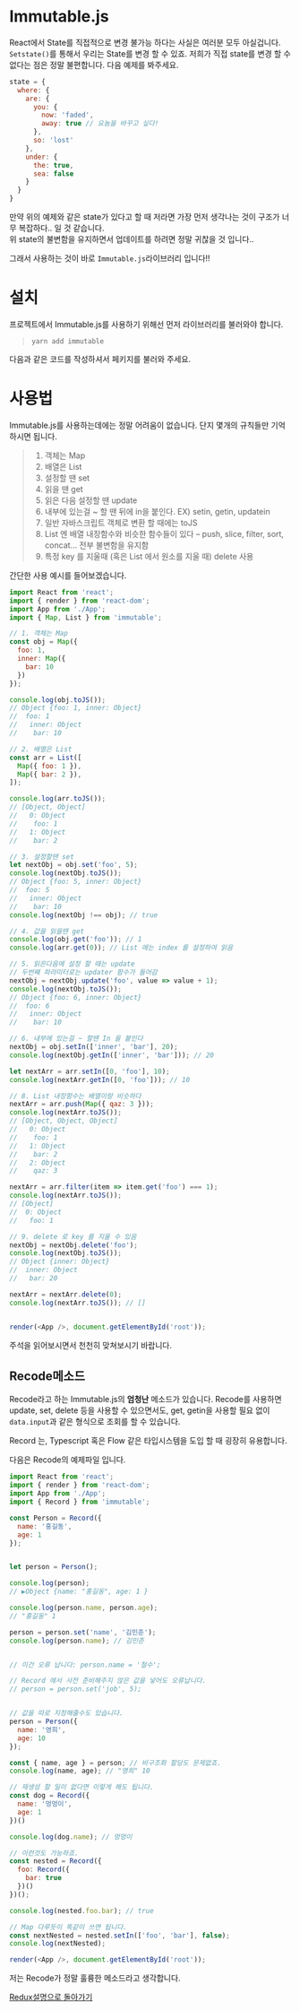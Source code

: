 # Immutable.js

React에서 State를 직접적으로 변경 불가능 하다는 사실은 여러분 모두 아실겁니다. `Setstate()`를 통해서 우리는 State를 변경 할 수 있죠. 저희가 직접 state를 변경 할 수 없다는 점은 정말 불편합니다. 다음 예제를 봐주세요.

```javascript
state = {
  where: {
    are: {
      you: {
        now: 'faded',
        away: true // 요놈을 바꾸고 싶다!
      },
      so: 'lost'
    },
    under: {
      the: true,
      sea: false
    }
  }
}
```
만약 위의 예제와 같은 state가 있다고 할 때 저라면 가장 먼저 생각나는 것이 구조가 너무 복잡하다.. 일 것 같습니다.  
위 state의 불변함을 유지하면서 업데이트를 하려면 정말 귀찮을 것 입니다..   

그래서 사용하는 것이 바로 `Immutable.js`라이브러리 입니다!!

# 설치
프로젝트에서 Immutable.js를 사용하기 위해선 먼저 라이브러리를 불러와야 합니다.
> `yarn add immutable`  

다음과 같은 코드를 작성하셔서 페키지를 불러와 주세요.  

# 사용법
Immutable.js를 사용하는데에는 정말 어려움이 없습니다. 단지 몇개의 규칙들만 기억하시면 됩니다.

> 1. 객체는 Map
> 2. 배열은 List
> 3. 설정할 땐 set
> 4. 읽을 땐 get
> 5. 읽은 다음 설정할 땐 update
> 6. 내부에 있는걸 ~ 할 땐 뒤에 in을 붙인다. EX) setin, getin, updatein
> 7. 일반 자바스크립트 객체로 변환 할 때에는 toJS
> 8. List 엔 배열 내장함수와 비슷한 함수들이 있다 – push, slice, filter, sort, concat… 전부 불변함을 유지함
> 9. 특정 key 를 지울때 (혹은 List 에서 원소를 지울 때) delete 사용

간단한 사용 예시를 들어보겠습니다.  
```javascript
import React from 'react';
import { render } from 'react-dom';
import App from './App';
import { Map, List } from 'immutable';

// 1. 객체는 Map
const obj = Map({
  foo: 1,
  inner: Map({
    bar: 10
  })
});

console.log(obj.toJS());
// Object {foo: 1, inner: Object}
//  foo: 1
//   inner: Object
//    bar: 10

// 2. 배열은 List
const arr = List([
  Map({ foo: 1 }),
  Map({ bar: 2 }),
]);

console.log(arr.toJS());
// [Object, Object]
//   0: Object
//    foo: 1
//   1: Object
//    bar: 2

// 3. 설정할땐 set
let nextObj = obj.set('foo', 5);
console.log(nextObj.toJS());
// Object {foo: 5, inner: Object}
//  foo: 5
//   inner: Object
//    bar: 10
console.log(nextObj !== obj); // true

// 4. 값을 읽을땐 get
console.log(obj.get('foo')); // 1
console.log(arr.get(0)); // List 에는 index 를 설정하여 읽음

// 5. 읽은다음에 설정 할 때는 update
// 두번째 파라미터로는 updater 함수가 들어감 
nextObj = nextObj.update('foo', value => value + 1);
console.log(nextObj.toJS());
// Object {foo: 6, inner: Object}
//  foo: 6
//   inner: Object
//    bar: 10

// 6. 내부에 있는걸 ~ 할땐 In 을 붙인다
nextObj = obj.setIn(['inner', 'bar'], 20);
console.log(nextObj.getIn(['inner', 'bar'])); // 20

let nextArr = arr.setIn([0, 'foo'], 10);
console.log(nextArr.getIn([0, 'foo'])); // 10

// 8. List 내장함수는 배열이랑 비슷하다
nextArr = arr.push(Map({ qaz: 3 }));
console.log(nextArr.toJS());
// [Object, Object, Object]
//   0: Object
//    foo: 1
//   1: Object
//    bar: 2
//   2: Object
//    qaz: 3

nextArr = arr.filter(item => item.get('foo') === 1);
console.log(nextArr.toJS());
// [Object]
//  0: Object
//   foo: 1

// 9. delete 로 key 를 지울 수 있음
nextObj = nextObj.delete('foo');
console.log(nextObj.toJS());
// Object {inner: Object}
//  inner: Object
//   bar: 20

nextArr = nextArr.delete(0);
console.log(nextArr.toJS()); // []


render(<App />, document.getElementById('root'));
```
주석을 읽어보시면서 천천히 맞쳐보시기 바랍니다.

## Recode메소드
Recode라고 하는 Immutable.js의 **엄청난** 메소드가 있습니다. Recode를 사용하면 update, set, delete 등을 사용할 수 있으면서도, get, getin을 사용할 필요 없이 `data.input`과 같은 형식으로 조회를 할 수 있습니다.  

Record 는, Typescript 혹은 Flow 같은 타입시스템을 도입 할 때 굉장히 유용합니다.  

다음은 Recode의 예제파일 입니다.
```javascript
import React from 'react';
import { render } from 'react-dom';
import App from './App';
import { Record } from 'immutable';

const Person = Record({
  name: '홍길동',
  age: 1
});


let person = Person();

console.log(person); 
// ▶Object {name: "홍길동", age: 1 }

console.log(person.name, person.age);
// "홍길동" 1

person = person.set('name', '김민준');
console.log(person.name); // 김민준


// 이건 오류 납니다: person.name = '철수';

// Record 에서 사전 준비해주지 않은 값을 넣어도 오류납니다.
// person = person.set('job', 5);


// 값을 따로 지정해줄수도 있습니다.
person = Person({
  name: '영희',
  age: 10
});

const { name, age } = person; // 비구조화 할당도 문제없죠.
console.log(name, age); // "영희" 10

// 재생성 할 일이 없다면 이렇게 해도 됩니다.
const dog = Record({
  name: '멍멍이',
  age: 1
})()

console.log(dog.name); // 멍멍이

// 이런것도 가능하죠.
const nested = Record({
  foo: Record({
    bar: true
  })()
})();

console.log(nested.foo.bar); // true

// Map 다루듯이 똑같이 쓰면 됩니다.
const nextNested = nested.setIn(['foo', 'bar'], false);
console.log(nextNested);

render(<App />, document.getElementById('root'));
```

저는 Recode가 정말 훌륭한 메소드라고 생각합니다.  


[Redux설명으로 돌아가기](https://github.com/junu126/Redux-tutorial#%EC%98%88%EC%A0%9C)